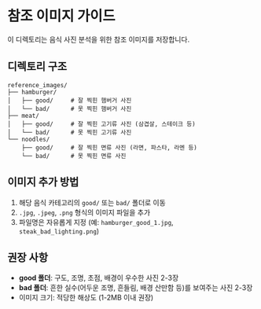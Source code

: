 # 참조 이미지 가이드

이 디렉토리는 음식 사진 분석을 위한 참조 이미지를 저장합니다.

## 디렉토리 구조

```
reference_images/
├── hamburger/
│   ├── good/     # 잘 찍힌 햄버거 사진
│   └── bad/      # 못 찍힌 햄버거 사진
├── meat/
│   ├── good/     # 잘 찍힌 고기류 사진 (삼겹살, 스테이크 등)
│   └── bad/      # 못 찍힌 고기류 사진
└── noodles/
    ├── good/     # 잘 찍힌 면류 사진 (라면, 파스타, 라멘 등)
    └── bad/      # 못 찍힌 면류 사진
```

## 이미지 추가 방법

1. 해당 음식 카테고리의 `good/` 또는 `bad/` 폴더로 이동
2. `.jpg`, `.jpeg`, `.png` 형식의 이미지 파일을 추가
3. 파일명은 자유롭게 지정 (예: `hamburger_good_1.jpg`, `steak_bad_lighting.png`)

## 권장 사항

- **good 폴더**: 구도, 조명, 초점, 배경이 우수한 사진 2-3장
- **bad 폴더**: 흔한 실수(어두운 조명, 흔들림, 배경 산만함 등)를 보여주는 사진 2-3장
- 이미지 크기: 적당한 해상도 (1-2MB 이내 권장)

